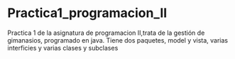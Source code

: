 # Practica1_programacion_II
Practica 1 de la asignatura de programacion II,trata de la gestión de gimanasios, programado en java.
Tiene dos paquetes, model y vista, varias interficies y varias clases y subclases
